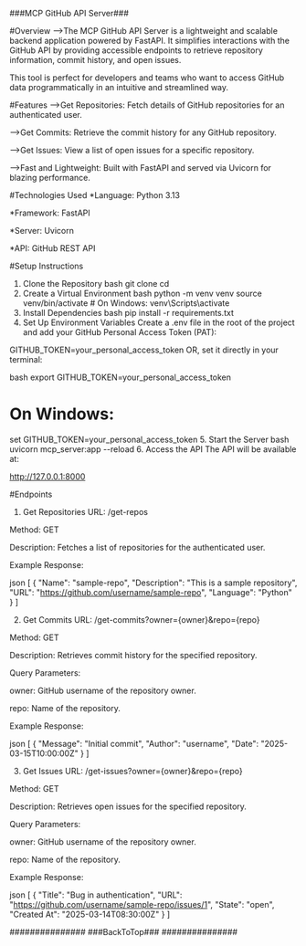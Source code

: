 ###MCP GitHub API Server###


#Overview
-->The MCP GitHub API Server is a lightweight and scalable backend application powered by FastAPI. It    simplifies interactions with the GitHub API by providing accessible endpoints to retrieve repository information, commit history, and open issues.

This tool is perfect for developers and teams who want to access GitHub data programmatically in an intuitive and streamlined way.

#Features
-->Get Repositories: Fetch details of GitHub repositories for an authenticated user.

-->Get Commits: Retrieve the commit history for any GitHub repository.

-->Get Issues: View a list of open issues for a specific repository.

-->Fast and Lightweight: Built with FastAPI and served via Uvicorn for blazing performance.



#Technologies Used
*Language: Python 3.13

*Framework: FastAPI

*Server: Uvicorn

*API: GitHub REST API



#Setup Instructions
1. Clone the Repository
bash
git clone <your-repository-url>
cd <repo-folder>
2. Create a Virtual Environment
bash
python -m venv venv
source venv/bin/activate   # On Windows: venv\Scripts\activate
3. Install Dependencies
bash
pip install -r requirements.txt
4. Set Up Environment Variables
Create a .env file in the root of the project and add your GitHub Personal Access Token (PAT):

GITHUB_TOKEN=your_personal_access_token OR, set it directly in your terminal:

bash
export GITHUB_TOKEN=your_personal_access_token
# On Windows:
set GITHUB_TOKEN=your_personal_access_token
5. Start the Server
bash
uvicorn mcp_server:app --reload
6. Access the API
The API will be available at:

http://127.0.0.1:8000



#Endpoints

1. Get Repositories
URL: /get-repos

Method: GET

Description: Fetches a list of repositories for the authenticated user.

Example Response:

json
[
    {
        "Name": "sample-repo",
        "Description": "This is a sample repository",
        "URL": "https://github.com/username/sample-repo",
        "Language": "Python"
    }
]

2. Get Commits
URL: /get-commits?owner={owner}&repo={repo}

Method: GET

Description: Retrieves commit history for the specified repository.

Query Parameters:

owner: GitHub username of the repository owner.

repo: Name of the repository.

Example Response:

json
[
    {
        "Message": "Initial commit",
        "Author": "username",
        "Date": "2025-03-15T10:00:00Z"
    }
]



3. Get Issues
URL: /get-issues?owner={owner}&repo={repo}

Method: GET

Description: Retrieves open issues for the specified repository.

Query Parameters:

owner: GitHub username of the repository owner.

repo: Name of the repository.

Example Response:

json
[
    {
        "Title": "Bug in authentication",
        "URL": "https://github.com/username/sample-repo/issues/1",
        "State": "open",
        "Created At": "2025-03-14T08:30:00Z"
    }
]


###############
###BackToTop###
###############